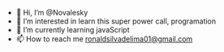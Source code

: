 - 👋 Hi, I’m @Novalesky
- 👀 I’m interested in learn this super power call, programation
- 🌱 I’m currently learning javaScript
- 📫 How to reach me ronaldsilvadelima01@gmail.com

<!---
Novalesky/Novalesky is a ✨ special ✨ repository because its `README.md` (this file) appears on your GitHub profile.
You can click the Preview link to take a look at your changes.
--->
